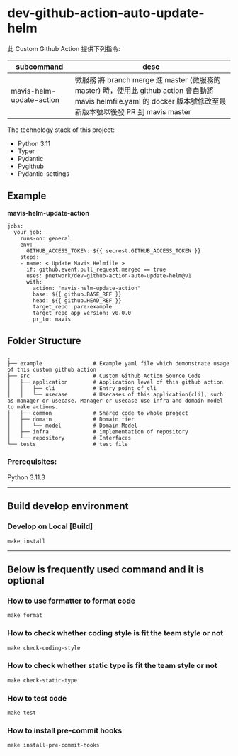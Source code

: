 # dev-github-action-auto-update-helm

此 Custom Github Action 提供下列指令:

| subcommand | desc |
| --- | --- |
| mavis-helm-update-action | 微服務 將 branch merge 進 master (微服務的master) 時，使用此 github action 會自動將 mavis helmfile.yaml 的 docker 版本號修改至最新版本號以後發 PR 到 mavis master|


The technology stack of this project:
- Python 3.11
- Typer
- Pydantic
- Pygithub
- Pydantic-settings

## Example

**mavis-helm-update-action**
```yaml=
jobs:
  your_job:
    runs-on: general
    env:
      GITHUB_ACCESS_TOKEN: ${{ secrest.GITHUB_ACCESS_TOKEN }}
    steps:
    - name: < Update Mavis Helmfile >
      if: github.event.pull_request.merged == true
      uses: pnetwork/dev-github-action-auto-update-helm@v1
      with:
        action: "mavis-helm-update-action"
        base: ${{ github.BASE_REF }}
        head: ${{ github.HEAD_REF }}
        target_repo: pare-example
        target_repo_app_version: v0.0.0
        pr_to: mavis
```


## Folder Structure

```
.
├── example                # Example yaml file which demonstrate usage of this custom github action
├── src                    # Custom Github Action Source Code
│   ├── application        # Application level of this github action
│   │   ├── cli            # Entry point of cli
│   │   └── usecase        # Usecases of this application(cli), such as manager or usecase. Manager or usecase use infra and domain model to make actions.
│   ├── common             # Shared code to whole project
│   ├── domain             # Domain tier
│   │   └── model          # Domain Model
│   ├── infra              # implementation of repository
│   └── repository         # Interfaces
└── tests                  # test file
```

### Prerequisites:

Python 3.11.3





----
## Build develop environment

### Develop on Local [Build]

```shell
make install
```
----

## Below is frequently used command and it is optional

### How to use formatter to format code

```shell
make format
```

### How to check whether coding style is fit the team style or not

```shell
make check-coding-style
```

### How to check whether static type is fit the team style or not

```shell
make check-static-type
```

### How to test code

```shell
make test
```

### How to install pre-commit hooks

```shell
make install-pre-commit-hooks
```
